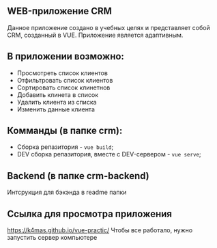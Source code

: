 ## WEB-приложение CRM

Данное приложение создано в учебных целях и представляет собой CRM, созданный в VUE.
Приложение является адаптивным.

## В приложении возможно:
- Просмотреть список клиентов
- Отфильтровать список клиентов
- Сортировать список клинетнов
- Добавить клинета в список
- Удалить клиента из списка
- Изменить данные клиента
## Комманды (в папке crm):
 - Сборка репазитория - `vue build`;
 - DEV сборка  репазитория, вместе с DEV-сервером - `vue serve`;
## Backend (в папке crm-backend)
 Интсрукция для бэкэнда в readme папки
## Ссылка для просмотра приложения 
https://k4mas.github.io/vue-practic/
Чтобы все работало, нужно запустить сервер компьютере
